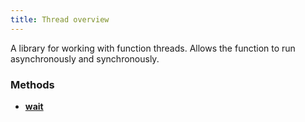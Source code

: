 ```yaml
---
title: Thread overview
---
```


A library for working with function threads. Allows the function to run asynchronously and synchronously.

### Methods
* [**wait**](thread/wait)